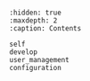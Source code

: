 ```{include} ../README.md
```

```{toctree}
:hidden: true
:maxdepth: 2
:caption: Contents

self
develop
user_management
configuration
```

